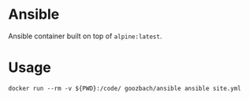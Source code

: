 # Ansible
Ansible container built on top of `alpine:latest`.

# Usage

    docker run --rm -v ${PWD}:/code/ goozbach/ansible ansible site.yml
